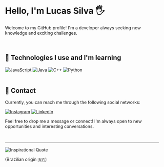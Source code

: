 # Hello, I'm Lucas Silva 🖐️

Welcome to my GitHub profile! I'm a developer always seeking new knowledge and exciting challenges.

<br>

## 🚀 Technologies I use and I'm learning

<div style="display: inline_block">
  <img align="center" alt="JavaScript" src="https://img.shields.io/badge/JavaScript-F7DF1E?style=for-the-badge&logo=javascript&logoColor=black">
  <img align="center" alt="Java" src="https://img.shields.io/badge/Java-ED8B00?style=for-the-badge&logo=openjdk&logoColor=white">
  <img align="center" alt="C++" src="https://img.shields.io/badge/C%2B%2B-00599C?style=for-the-badge&logo=c%2B%2B&logoColor=white">
  <img align="center" alt="Python" src="https://img.shields.io/badge/Python-14354C?style=for-the-badge&logo=python&logoColor=white">
</div>

<br>

## 📧 Contact

Currently, you can reach me through the following social networks:

[![Instagram](https://img.shields.io/badge/Instagram-E4405F?style=for-the-badge&logo=instagram&logoColor=white)](https://www.instagram.com/lucaz.silva_/)
[![LinkedIn](https://img.shields.io/badge/LinkedIn-0077B5?style=for-the-badge&logo=linkedin&logoColor=white)](https://www.linkedin.com/in/lusksilva/)

Feel free to drop me a message or connect! I'm always open to new opportunities and interesting conversations.

<br>

---

![Inspirational Quote](https://quotes-github-readme.vercel.app/api?type=horizontal&theme=radical)

(Brazilian origin 🇧🇷)
